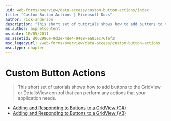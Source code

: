 ```yaml
---
uid: web-forms/overview/data-access/custom-button-actions/index
title: "Custom Button Actions | Microsoft Docs"
author: rick-anderson
description: "This short set of tutorials shows how to add buttons to the GridView or DetailsView control that can perform any actions that your application needs."
ms.author: aspnetcontent
ms.date: 10/05/2011
ms.assetid: d062986e-9d2e-4de4-94e8-ea83ec76fef2
msc.legacyurl: /web-forms/overview/data-access/custom-button-actions
msc.type: chapter
---
```

Custom Button Actions
====================
> This short set of tutorials shows how to add buttons to the GridView or DetailsView control that can perform any actions that your application needs.


- [Adding and Responding to Buttons to a GridView (C#)](adding-and-responding-to-buttons-to-a-gridview-cs.md)
- [Adding and Responding to Buttons to a GridView (VB)](adding-and-responding-to-buttons-to-a-gridview-vb.md)
